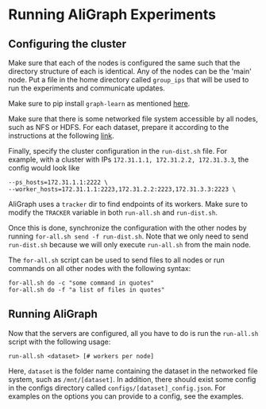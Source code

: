 # Running AliGraph Experiments

## Configuring the cluster
Make sure that each of the nodes is configured the same such that the
directory structure of each is identical.
Any of the nodes can be the 'main' node.
Put a file in the home directory called `group_ips` that will be used to run
the experiments and communicate updates.

Make sure to pip install `graph-learn` as mentioned
[here](https://github.com/alibaba/graph-learn/blob/master/docs/install_en.md).

Make sure that there is some networked file system accessible by all
nodes, such as NFS or HDFS.
For each dataset, prepare it according to the instructions at the following
[link](https://github.com/alibaba/graph-learn/blob/master/docs/quick_start_en.md#31-data-preparation).

Finally, specify the cluster configuration in the `run-dist.sh` file.
For example, with a cluster with IPs `172.31.1.1, 172.31.2.2, 172.31.3.3`,
the config would look like
```
--ps_hosts=172.31.1.1:2222 \
--worker_hosts=172.31.1.1:2223,172.31.2.2:2223,172.31.3.3:2223 \
```

AliGraph uses a `tracker` dir to find endpoints of its workers.
Make sure to modify the `TRACKER` variable in both `run-all.sh` and `run-dist.sh`.

Once this is done, synchronize the configuration with the other nodes by
running `for-all.sh send -f run-dist.sh`.
Note that we only need to send `run-dist.sh` because we will only execute
`run-all.sh` from the main node.

The `for-all.sh` script can be used to send files to all nodes or run commands
on all other nodes with the following syntax:
```
for-all.sh do -c "some command in quotes"
for-all.sh do -f "a list of files in quotes"
```

## Running AliGraph
Now that the servers are configured, all you have to do is run the `run-all.sh`
script with the following usage:
```
run-all.sh <dataset> [# workers per node]
```

Here, `dataset` is the folder name containing the dataset in the networked file
system, such as `/mnt/[dataset]`.
In addition, there should exist some config in the configs directory called
`configs/[dataset]_config.json`.
For examples on the options you can provide to a config, see the examples.
